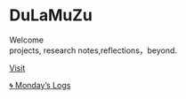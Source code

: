 # DuLaMuZu

Welcome  
projects, research notes,reflections，beyond.

 [Visit](https://dulamuzu.github.io)
 
 [🌀 Monday’s Logs](./logs/index.md)
